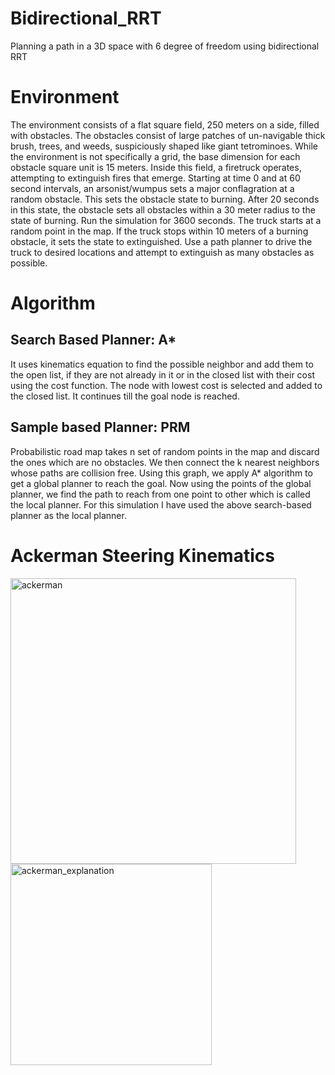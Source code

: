 # Bidirectional_RRT
Planning a path in a 3D space with 6 degree of freedom using bidirectional RRT

# Environment
The environment consists of a flat square field, 250 meters on a side, filled with obstacles. The obstacles consist of large patches of un-navigable thick brush, trees, and weeds, suspiciously shaped like giant tetrominoes. While the environment is not specifically a grid, the base dimension for each obstacle square unit is 15 meters. Inside this field, a firetruck operates, attempting to extinguish fires that emerge.
Starting at time 0 and at 60 second intervals, an arsonist/wumpus sets a major conflagration at a random obstacle. This sets the obstacle state to burning. After 20 seconds in this state, the obstacle sets all obstacles within a 30 meter radius to the state of burning. Run the simulation for 3600 seconds.
The truck starts at a random point in the map. If the truck stops within 10 meters of a burning obstacle, it sets the state to extinguished. Use a path planner to drive the truck to desired locations and attempt to extinguish as many obstacles as possible.

# Algorithm 
## Search Based Planner: A*
It uses kinematics equation to find the possible neighbor and add them to the open list, if they are not already in it or in the closed list with their cost using the cost function. The node with lowest cost is selected and added to the closed list. It continues till the goal node is reached.
## Sample based Planner: PRM
Probabilistic road map takes n set of random points in the map and discard the ones which are no obstacles. We then connect the k nearest neighbors whose paths are collision free. Using this graph, we apply A* algorithm to get a global planner to reach the goal. Now using the points of the global planner, we find the path to reach from one point to other which is called the local planner. For this simulation I have used the above search-based planner as the local planner. 


# Ackerman Steering Kinematics

<img width="457" alt="ackerman" src="https://user-images.githubusercontent.com/48152038/154722402-ad50a223-5d28-482d-a5d8-7fefe8068779.png">

<img width="322" alt="ackerman_explanation" src="https://user-images.githubusercontent.com/48152038/154723161-b47da45f-4735-4850-a61e-c8e4c3f89011.png">
